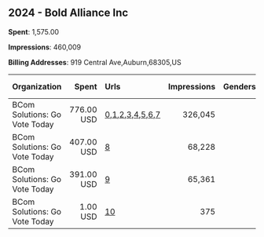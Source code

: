 ## 2024 - Bold Alliance Inc 
**Spent**: 1,575.00

**Impressions**: 460,009

**Billing Addresses**: 919 Central Ave,Auburn,68305,US

|Organization|Spent|Urls|Impressions|Genders|Age Brackets|Country Codes|
|:---|---:|:---|---:|:---|:---|:---|
|BCom Solutions: Go Vote Today|776.00 USD|[0](https://www.snap.com/political-ads/asset/5e867e8b3f2f41090e110965eb289713c1fb9c8640cea9c824e4a6aeb0f7b4cc?mediaType=jpeg),[1](https://www.snap.com/political-ads/asset/e5d9b61eb8d6c7e9d68738b1085655ac23de3a4bf2ac719e8327269b8083fb63?mediaType=jpeg),[2](https://www.snap.com/political-ads/asset/8bc69a4022e5afba783cecdfc0313919113453a8a996d270f5581af3bc1cfa3f?mediaType=jpeg),[3](https://www.snap.com/political-ads/asset/b3723bef2904d5d15851c102c19cce016a945db3934d56d157b69ad8538225eb?mediaType=jpeg),[4](https://www.snap.com/political-ads/asset/894a7dd7afcf40cfbd7b86af20c355cb29a122f8030d5aeaaeed28a39d2ddeaa?mediaType=jpeg),[5](https://www.snap.com/political-ads/asset/89b1b27cbbd5ad2d61bb95338cde2ebdabe14d584f3cf6c7f27bd5ee6e9acb1e?mediaType=jpeg),[6](https://www.snap.com/political-ads/asset/8ac984dec8aee9831e422fd33a0c391597125a4b99980e563da94d6cc482dc20?mediaType=jpeg),[7](https://www.snap.com/political-ads/asset/e8787b1c72b3f2b037903ef839ff50326af993df2274c76480d42459045faec8?mediaType=jpeg)|326,045||18+|united states|
|BCom Solutions: Go Vote Today|407.00 USD|[8](https://www.snap.com/political-ads/asset/365398dbf718261e3047819e1bb3ce66ca924e368499864851ff5d8016ae0d2d?mediaType=jpeg)|68,228||18+|united states|
|BCom Solutions: Go Vote Today|391.00 USD|[9](https://www.snap.com/political-ads/asset/039081e260f75d0cf2bf506b4fac74687ce26ba4055e1e5db3d8eb46734aaf5f?mediaType=jpeg)|65,361||18+|united states|
|BCom Solutions: Go Vote Today|1.00 USD|[10](https://www.snap.com/political-ads/asset/90b76da7d09f16a08bc207288ed2f3b0e19f0ae0210bae14a5a0582d86b23e1e?mediaType=jpeg)|375||18+|united states|
